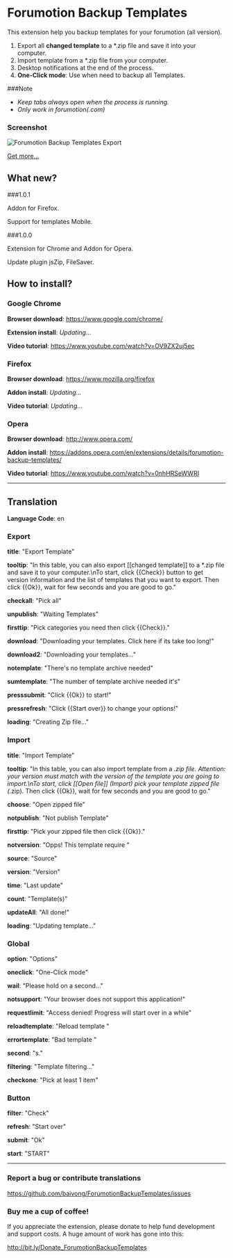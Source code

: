 # Forumotion Backup Templates

This extension help you backup templates for your forumotion (all version).

1. Export all **changed template** to a *.zip file and save it into your computer.
2. Import template from a *.zip file from your computer.
3. Desktop notifications at the end of the process.
4. **One-Click mode**: Use when need to backup all Templates.


###Note

* *Keep tabs always open when the process is running.*
* *Only work in forumotion(.com)*

### Screenshot

![Forumotion Backup Templates Export](http://i.imgur.com/P5aHHKN.jpg)

[Get more...](http://imgur.com/a/Lc2M2)


## What new?

###1.0.1

Addon for Firefox.

Support for templates Mobile.

###1.0.0

Extension for Chrome and Addon for Opera.

Update plugin jsZip, FileSaver.


## How to install?

### Google Chrome

**Browser download**: https://www.google.com/chrome/

**Extension install**: *Updating...*

**Video tutorial**: https://www.youtube.com/watch?v=OV9ZX2uj5ec

### Firefox

**Browser download**: https://www.mozilla.org/firefox

**Addon install**: *Updating...*

**Video tutorial**: *Updating...*

### Opera

**Browser download**: http://www.opera.com/

**Addon install**: https://addons.opera.com/en/extensions/details/forumotion-backup-templates/

**Video tutorial**: https://www.youtube.com/watch?v=0nhHRSeWWRI

----------

## Translation

**Language Code**: en

### Export

**title**: "Export Template"

**tooltip**: "In this table, you can also export [[changed template]] to a *.zip file and save it to your computer.\nTo start, click {{Check}} button to get version information and the list of templates that you want to export. Then click {{Ok}}, wait for few seconds and you are good to go."

**checkall**: "Pick all"

**unpublish**: "Waiting Templates"

**firsttip**: "Pick categories you need then click {{Check}}."

**download**: "Downloading your templates. Click here if its take too long!"

**download2**: "Downloading your templates..."

**notemplate**: "There's no template archive needed"

**sumtemplate**: "The number of template archive needed it's"

**presssubmit**: "Click {{Ok}} to start!"

**pressrefresh**: "Click {{Start over}} to change your options!"

**loading**: "Creating Zip file..."

### Import

**title**: "Import Template"

**tooltip**: "In this table, you can also import template from a *.zip file. Attention: your version must match with the version of the template you are going to import.\nTo start, click [[Open file]] (Import) pick your template zipped file (*.zip). Then click {{Ok}}, wait for few seconds and you are good to go."

**choose**: "Open zipped file"

**notpublish**: "Not publish Template"

**firsttip**: "Pick your zipped file then click {{Ok}}."

**notversion**: "Opps! This template require "

**source**: "Source"

**version**: "Version"

**time**: "Last update"

**count**: "Template(s)"

**updateAll**: "All done!"

**loading**: "Updating template..."

### Global

**option**: "Options"

**oneclick**: "One-Click mode"

**wail**: "Please hold on a second..."

**notsupport**: "Your browser does not support this application!"

**requestlimit**: "Access denied! Progress will start over in a while"

**reloadtemplate**: "Reload template "

**errortemplate**: "Bad template "

**second**: "s."

**filtering**: "Template filtering..."

**checkone**: "Pick at least 1 item"

### Button

**filter**: "Check"

**refresh**: "Start over"

**submit**: "Ok"

**start**: "START"

----------

### Report a bug or contribute translations

https://github.com/baivong/ForumotionBackupTemplates/issues


### Buy me a cup of coffee!

If you appreciate the extension, please donate to help fund development and support costs. A huge amount of work has gone into this:

http://bit.ly/Donate_ForumotionBackupTemplates
